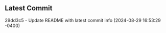 
## Latest Commit
29dd3c5 - Update README with latest commit info (2024-08-29 16:53:29 -0400) <Yunxi-Zhou>
